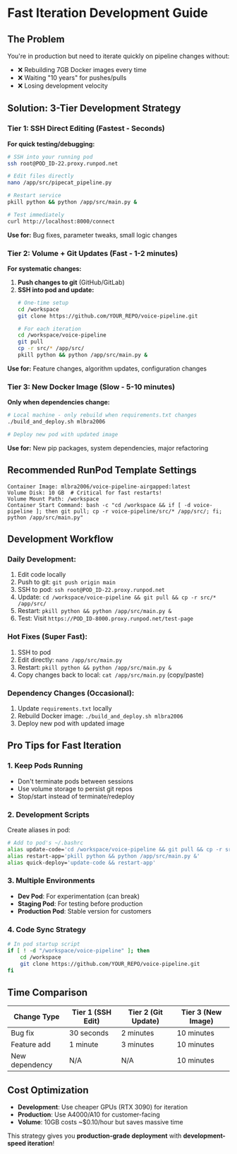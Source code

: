 # Fast Iteration Development Guide

## The Problem
You're in production but need to iterate quickly on pipeline changes without:
- ❌ Rebuilding 7GB Docker images every time
- ❌ Waiting "10 years" for pushes/pulls
- ❌ Losing development velocity

## Solution: 3-Tier Development Strategy

### **Tier 1: SSH Direct Editing (Fastest - Seconds)**
**For quick testing/debugging:**

```bash
# SSH into your running pod
ssh root@POD_ID-22.proxy.runpod.net

# Edit files directly
nano /app/src/pipecat_pipeline.py

# Restart service
pkill python && python /app/src/main.py &

# Test immediately
curl http://localhost:8000/connect
```

**Use for:** Bug fixes, parameter tweaks, small logic changes

### **Tier 2: Volume + Git Updates (Fast - 1-2 minutes)**
**For systematic changes:**

1. **Push changes to git** (GitHub/GitLab)
2. **SSH into pod and update:**
   ```bash
   # One-time setup
   cd /workspace
   git clone https://github.com/YOUR_REPO/voice-pipeline.git

   # For each iteration
   cd /workspace/voice-pipeline
   git pull
   cp -r src/* /app/src/
   pkill python && python /app/src/main.py &
   ```

**Use for:** Feature changes, algorithm updates, configuration changes

### **Tier 3: New Docker Image (Slow - 5-10 minutes)**
**Only when dependencies change:**

```bash
# Local machine - only rebuild when requirements.txt changes
./build_and_deploy.sh mlbra2006

# Deploy new pod with updated image
```

**Use for:** New pip packages, system dependencies, major refactoring

## **Recommended RunPod Template Settings**

```
Container Image: mlbra2006/voice-pipeline-airgapped:latest
Volume Disk: 10 GB  # Critical for fast restarts!
Volume Mount Path: /workspace
Container Start Command: bash -c "cd /workspace && if [ -d voice-pipeline ]; then git pull; cp -r voice-pipeline/src/* /app/src/; fi; python /app/src/main.py"
```

## **Development Workflow**

### **Daily Development:**
1. Edit code locally
2. Push to git: `git push origin main`
3. SSH to pod: `ssh root@POD_ID-22.proxy.runpod.net`
4. Update: `cd /workspace/voice-pipeline && git pull && cp -r src/* /app/src/`
5. Restart: `pkill python && python /app/src/main.py &`
6. Test: Visit `https://POD_ID-8000.proxy.runpod.net/test-page`

### **Hot Fixes (Super Fast):**
1. SSH to pod
2. Edit directly: `nano /app/src/main.py`
3. Restart: `pkill python && python /app/src/main.py &`
4. Copy changes back to local: `cat /app/src/main.py` (copy/paste)

### **Dependency Changes (Occasional):**
1. Update `requirements.txt` locally
2. Rebuild Docker image: `./build_and_deploy.sh mlbra2006`
3. Deploy new pod with updated image

## **Pro Tips for Fast Iteration**

### **1. Keep Pods Running**
- Don't terminate pods between sessions
- Use volume storage to persist git repos
- Stop/start instead of terminate/redeploy

### **2. Development Scripts**
Create aliases in pod:
```bash
# Add to pod's ~/.bashrc
alias update-code='cd /workspace/voice-pipeline && git pull && cp -r src/* /app/src/'
alias restart-app='pkill python && python /app/src/main.py &'
alias quick-deploy='update-code && restart-app'
```

### **3. Multiple Environments**
- **Dev Pod**: For experimentation (can break)
- **Staging Pod**: For testing before production
- **Production Pod**: Stable version for customers

### **4. Code Sync Strategy**
```bash
# In pod startup script
if [ ! -d "/workspace/voice-pipeline" ]; then
    cd /workspace
    git clone https://github.com/YOUR_REPO/voice-pipeline.git
fi
```

## **Time Comparison**

| Change Type | Tier 1 (SSH Edit) | Tier 2 (Git Update) | Tier 3 (New Image) |
|------------|-------------------|---------------------|---------------------|
| Bug fix | 30 seconds | 2 minutes | 10 minutes |
| Feature add | 1 minute | 3 minutes | 10 minutes |
| New dependency | N/A | N/A | 10 minutes |

## **Cost Optimization**

- **Development**: Use cheaper GPUs (RTX 3090) for iteration
- **Production**: Use A4000/A10 for customer-facing
- **Volume**: 10GB costs ~$0.10/hour but saves massive time

This strategy gives you **production-grade deployment** with **development-speed iteration**! 